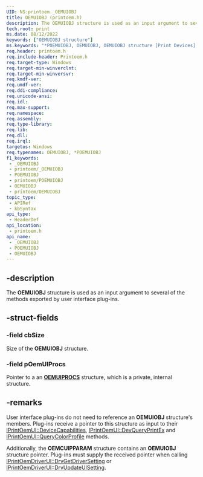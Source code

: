 ```yaml
---
UID: NS:printoem._OEMUIOBJ
title: OEMUIOBJ (printoem.h)
description: The OEMUIOBJ structure is used as an input argument to several of the methods exported by user interface plug-ins.
tech.root: print
ms.date: 08/12/2022
keywords: ["OEMUIOBJ structure"]
ms.keywords: "*POEMUIOBJ, OEMUIOBJ, OEMUIOBJ structure [Print Devices], POEMUIOBJ, POEMUIOBJ structure pointer [Print Devices], _OEMUIOBJ, print.oemuiobj, print_unidrv-pscript_ui_ce37eb2d-06c0-4bca-88f0-c5ab836c9fd3.xml, printoem/OEMUIOBJ, printoem/POEMUIOBJ"
req.header: printoem.h
req.include-header: Printoem.h
req.target-type: Windows
req.target-min-winverclnt: 
req.target-min-winversvr: 
req.kmdf-ver: 
req.umdf-ver: 
req.ddi-compliance: 
req.unicode-ansi: 
req.idl: 
req.max-support: 
req.namespace: 
req.assembly: 
req.type-library: 
req.lib: 
req.dll: 
req.irql: 
targetos: Windows
req.typenames: OEMUIOBJ, *POEMUIOBJ
f1_keywords:
 - _OEMUIOBJ
 - printoem/_OEMUIOBJ
 - POEMUIOBJ
 - printoem/POEMUIOBJ
 - OEMUIOBJ
 - printoem/OEMUIOBJ
topic_type:
 - APIRef
 - kbSyntax
api_type:
 - HeaderDef
api_location:
 - printoem.h
api_name:
 - _OEMUIOBJ
 - POEMUIOBJ
 - OEMUIOBJ
---
```


## -description

The **OEMUIOBJ** structure is used as an input argument to several of the methods exported by user interface plug-ins.

## -struct-fields

### -field cbSize

Size of the **OEMUIOBJ** structure.

### -field pOemUIProcs

Pointer to a an [**OEMUIPROCS**](./ns-printoem-_oemuiprocs.md) structure, which is a private, internal structure.

## -remarks

User interface plug-ins do not need to reference an **OEMUIOBJ** structure's members. Plug-ins receive a pointer to this structure as input to their [IPrintOemUI::DeviceCapabilities](../prcomoem/nf-prcomoem-iprintoemui-devicecapabilities.md), [IPrintOemUI::DevQueryPrintEx](../prcomoem/nf-prcomoem-iprintoemui-devqueryprintex.md) and [IPrintOemUI::QueryColorProfile](../prcomoem/nf-prcomoem-iprintoemui-querycolorprofile.md) methods.

Additionally, the **OEMCUIPPARAM** structure contains an **OEMUIOBJ** structure pointer. Plug-ins must supply the received pointer when calling [IPrintOemDriverUI::DrvGetDriverSetting](../prcomoem/nf-prcomoem-iprintoemdriverui-drvgetdriversetting.md) or [IPrintOemDriverUI::DrvUpdateUISetting](../prcomoem/nf-prcomoem-iprintoemdriverui-drvupdateuisetting.md).